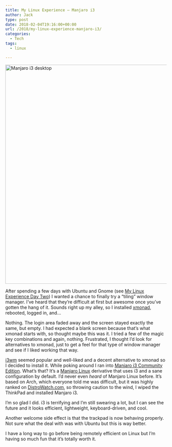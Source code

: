 ```yaml
---
title: My Linux Experience – Manjaro i3
author: Jack
type: post
date: 2018-02-04T19:16:00+00:00
url: /2018/my-linux-experience-manjaro-i3/
categories:
  - Tech
tags:
  - linux

---
```

<img src="/wp-content/uploads/2018/02/manjaro-i3-desktop.png" alt="Manjaro i3 desktop" title="manjaro-i3-desktop.png" border="0" width="1200" height="683" />

After spending a few days with Ubuntu and Gnome (see [My Linux Experience Day Two][1]) I wanted a chance to finally try a &#8220;tiling&#8221; window manager. I&#8217;ve heard that they&#8217;re difficult at first but awesome once you&#8217;ve gotten the hang of it. Sounds right up my alley, so I installed [xmonad][2], rebooted, logged in, and&#8230;

Nothing. The login area faded away and the screen stayed exactly the same, but empty. I had expected a blank screen because that&#8217;s what xmonad starts with, so thought maybe this was it. I tried a few of the magic key combinations and again, nothing. Frustrated, I thought I&#8217;d look for alternatives to xmonad, just to get a feel for that type of window manager and see if I liked working that way.

[i3wm][3] seemed popular and well-liked and a decent alternative to xmonad so I decided to install it. While poking around I ran into [Manjaro i3 Community Edition][4]. What&#8217;s that? It&#8217;s a [Manjaro Linux][5] derivative that uses i3 and a sane configuration by default. I&#8217;d never even _heard_ of Manjaro Linux before. It&#8217;s based on Arch, which everyone told me was difficult, but it was highly ranked on [DistroWatch.com][6], so throwing caution to the wind, I wiped the ThinkPad and installed Manjaro i3.

I&#8217;m so glad I did. i3 is terrifying and I&#8217;m still swearing a lot, but I can see the future and it looks efficient, lightweight, keyboard-driven, and cool.

Another welcome side effect is that the trackpad is now behaving properly. Not sure what the deal with was with Ubuntu but this is way better.

I have a long way to go before being remotely efficient on Linux but I&#8217;m having so much fun that it&#8217;s totally worth it.

 [1]: https://jack.baty.net/2018/my-linux-experience-day-two/
 [2]: http://xmonad.org/
 [3]: https://i3wm.org/
 [4]: https://manjaro.org/community-editions/
 [5]: https://manjaro.org/
 [6]: https://distrowatch.com/